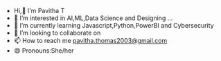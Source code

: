 - Hi,👋 I'm Pavitha T
- 👀 I’m interested in AI,ML,Data Science and Designing ...
- 🌱 I’m currently learning Javascript,Python,PowerBI and Cybersecurity
- 💞️ I’m looking to collaborate on 
- 📫 How to reach me pavitha.thomas2003@gmail.com
- 😄 Pronouns:She/her


<!---
Pavithathomas2003/Pavithathomas2003 is a ✨ special ✨ repository because its `README.md` (this file) appears on your GitHub profile.
You can click the Preview link to take a look at your changes.
--->
